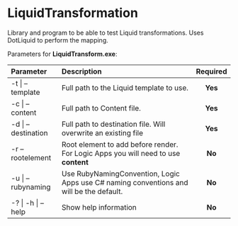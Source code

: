 # LiquidTransformation
Library and program to be able to test Liquid transformations. Uses DotLiquid to perform the mapping.

Parameters for **LiquidTransform.exe**:


| Parameter        | Description           | Required  |
|:------------- |:-------------|:-----:|
| -t \| –template      | Full path to the Liquid template to use. | **Yes** |
| -c \| –content     | Full path to Content file.      |   **Yes**|
| -d \| –destination | Full path to destination file. Will overwrite an existing file  |   **Yes**|
| -r  –rootelement | Root element to add before render. For Logic Apps you will need to use **content** |   **No**|
| -u  \| –rubynaming| Use RubyNamingConvention, Logic Apps use C# naming conventions and will be the default.  |   **No**|
|  -?  \| -h  \| –help| Show help information   |   **No**|


